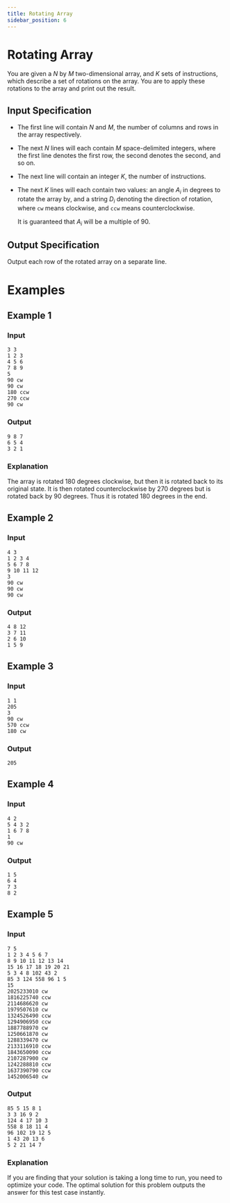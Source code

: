 ```yaml
---
title: Rotating Array
sidebar_position: 6
---
```


# Rotating Array

You are given a $N$ by $M$ two-dimensional array, and $K$ sets of instructions, which describe a set of rotations on the array.
You are to apply these rotations to the array and print out the result.

## Input Specification

- The first line will contain $N$ and $M$, the number of columns and rows in the array respectively.
- The next $N$ lines will each contain $M$ space-delimited integers, where the first line denotes the first row, the second denotes the second, and so on.
- The next line will contain an integer $K$, the number of instructions.
- The next $K$ lines will each contain two values: an angle $A_i$ in degrees to rotate the array by, and a string $D_i$ denoting the direction of rotation,
  where `cw` means clockwise, and `ccw` means counterclockwise.

  It is guaranteed that $A_i$ will be a multiple of $90$.

## Output Specification

Output each row of the rotated array on a separate line.

# Examples

## Example 1

### Input

```
3 3
1 2 3
4 5 6
7 8 9
5
90 cw
90 cw
180 ccw
270 ccw
90 cw
```

### Output

```
9 8 7
6 5 4
3 2 1
```

### Explanation

The array is rotated $180$ degrees clockwise, but then it is rotated back to its original state.
It is then rotated counterclockwise by $270$ degrees but is rotated back by $90$ degrees.
Thus it is rotated $180$ degrees in the end.

## Example 2

### Input

```
4 3
1 2 3 4
5 6 7 8
9 10 11 12
3
90 cw
90 cw
90 cw
```

### Output

```
4 8 12
3 7 11
2 6 10
1 5 9
```

## Example 3

### Input

```
1 1
205
3
90 cw
570 ccw
180 cw
```

### Output

```
205
```

## Example 4

### Input

```
4 2
5 4 3 2
1 6 7 8
1
90 cw
```

### Output

```
1 5
6 4
7 3
8 2
```

## Example 5

### Input

```
7 5
1 2 3 4 5 6 7
8 9 10 11 12 13 14
15 16 17 18 19 20 21
5 3 4 8 102 43 2
85 3 124 558 96 1 5
15
2025233010 cw
1816225740 ccw
2114686620 cw
1979507610 cw
1324526490 ccw
1294906950 ccw
1887788970 cw
1250661870 cw
1288339470 cw
2133116910 ccw
1843650090 ccw
2107287900 cw
1242288810 ccw
1637390790 ccw
1452006540 cw
```

### Output

```
85 5 15 8 1
3 3 16 9 2
124 4 17 10 3
558 8 18 11 4
96 102 19 12 5
1 43 20 13 6
5 2 21 14 7
```

### Explanation

If you are finding that your solution is taking a long time to run, you need to optimize your code.
The optimal solution for this problem outputs the answer for this test case instantly.
